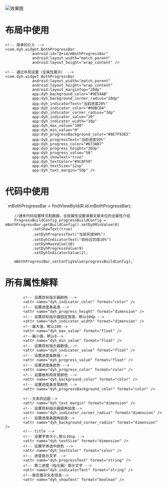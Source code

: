 ![效果图](https://image.goukugogo.com/201912180433082995e547035)
# 布局中使用
```
<!-- 简单的引入 -->
<com.dyh.widget.BothProgressBar
            android:id="@+id/mBothProgressBar"
            android:layout_width="match_parent"
            android:layout_height="wrap_content" />

<!-- 通过布局设置（全属性展示） -->
<com.dyh.widget.BothProgressBar
            android:layout_width="match_parent"
            android:layout_height="wrap_content"
            android:layout_marginTop="20dp"
            app:dyh_background_color="#9E54AB"
            app:dyh_background_corner_radius="20dp"
            app:dyh_indicatorText="当前进度20%"
            app:dyh_indicator_color="#00BCD4"
            app:dyh_indicator_corner_radius="3dp"
            app:dyh_indicator_value="20"
            app:dyh_indicator_width="3dp"
            app:dyh_max_value="100"
            app:dyh_min_value="0"
            app:dyh_progressBackground_color="#8E7F93E5"
            app:dyh_progressText="当前进度50%"
            app:dyh_progress_color="#673AB7"
            app:dyh_progress_height="20dp"
            app:dyh_progress_value="50"
            app:dyh_showText="true"
            app:dyh_textColor="#4CAF50"
            app:dyh_textSize="12sp"
            app:dyh_text_margin="5dp" />
```

# 代码中使用
`
mBothProgressBar = findViewById(R.id.mBothProgressBar);

        //通多代码设置样式和数据，全部属性设置请看文章末位的全属性介绍
        ProgressBuildConfig progressBuildConfig = mBothProgressBar.getBuildConfig().setDyhMinValue(0)
                .setShowText(true)
                .setDyhProgressText("当前完成90%")
                .setDyhIndicatorText("目标应完成10%")
                .setDyhMaxValue(10)
                .setDyhProgressValue(9)
                .setDyhIndicatorValue(2);

        mBothProgressBar.setConfigValue(progressBuildConfig);`

# 所有属性解释
```
        <!-- 设置目标指示器颜色 -->
        <attr name="dyh_indicator_color" format="color" />
        <!-- 设置进度条高度 -->
        <attr name="dyh_progress_height" format="dimension" />
        <!-- 设置目标指示器固定宽度，默认10dp -->
        <attr name="dyh_indicator_width" format="dimension" />
        <!--最大值，默认100-->
        <attr name="dyh_max_value" format="float" />
        <!--最小值，默认0-->
        <attr name="dyh_min_value" format="float" />
        <!-- 设置目标指示器数值,-->
        <attr name="dyh_indicator_value" format="float" />
        <!-- 设置进度条数值-->
        <attr name="dyh_progress_value" format="float" />
        <!-- 设置进度条颜色 -->
        <attr name="dyh_progress_color" format="color" />
        <!-- 设置根布局背景颜色 -->
        <attr name="dyh_background_color" format="color" />
        <!-- 设置进度条背景颜色 -->
        <attr name="dyh_progressBackground_color" format="color" />

        <!--文本的边距-->
        <attr name="dyh_text_margin" format="dimension" />
        <!-- 设置目标指示器圆角弧度-->
        <attr name="dyh_indicator_corner_radius" format="dimension" />
        <!-- 设置进度条圆角弧度-->
        <attr name="dyh_background_corner_radius" format="dimension" />
        <!-- title -->
        <!-- 设置字体大小,默认10sp -->
        <attr name="dyh_textSize" format="dimension" />
        <!-- 设置字体选中颜色 -->
        <attr name="dyh_textColor" format="color" />
        <!-- 进度提示文字 -->
        <attr name="dyh_progressText" format="string" />
        <!-- 第二进度（指示器）提示文字 -->
        <attr name="dyh_indicatorText" format="string" />
        <!--是否展示文本信息-->
        <attr name="dyh_showText" format="boolean" />
```

